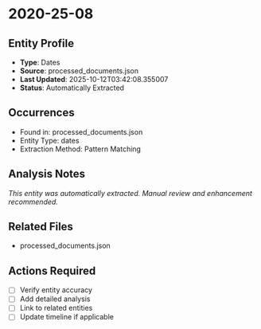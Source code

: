# 2020-25-08

## Entity Profile
- **Type**: Dates
- **Source**: processed_documents.json
- **Last Updated**: 2025-10-12T03:42:08.355007
- **Status**: Automatically Extracted

## Occurrences
- Found in: processed_documents.json
- Entity Type: dates
- Extraction Method: Pattern Matching

## Analysis Notes
*This entity was automatically extracted. Manual review and enhancement recommended.*

## Related Files
- processed_documents.json

## Actions Required
- [ ] Verify entity accuracy
- [ ] Add detailed analysis
- [ ] Link to related entities
- [ ] Update timeline if applicable
